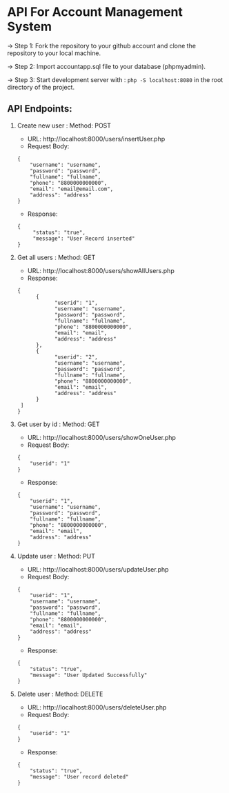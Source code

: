 # API For Account Management System


-> Step 1: Fork the repository to your github account and clone the repository to your local machine.

-> Step 2: Import accountapp.sql file to your database (phpmyadmin).

-> Step 3: Start development server with : `php -S localhost:8080` in the root directory of the project.


## API Endpoints:

1. Create new user : Method: POST
    - URL: http://localhost:8000/users/insertUser.php
    - Request Body: 
    ```
    {
        "username": "username",
        "password": "password",
        "fullname": "fullname",
        "phone": "8800000000000",
        "email": "email@email.com",
        "address": "address"
    }
    ```
    - Response: 
    ```
    {
         "status": "true",
         "message": "User Record inserted"
    }
    ```

2. Get all users : Method: GET
    - URL: http://localhost:8000/users/showAllUsers.php
    - Response: 
    ```
    {
          {
                "userid": "1",
                "username": "username",
                "password": "password",
                "fullname": "fullname",
                "phone": "8800000000000",
                "email": "email",
                "address": "address"
          },
          {
                "userid": "2",
                "username": "username",
                "password": "password",
                "fullname": "fullname",
                "phone": "8800000000000",
                "email": "email",
                "address": "address"
          }
     ]
    }
    ```
   
3. Get user by id : Method: GET
    - URL: http://localhost:8000/users/showOneUser.php
    - Request Body: 
    ```
    {
        "userid": "1"
    }
    ```
    - Response: 
    ```
    {
        "userid": "1",
        "username": "username",
        "password": "password",
        "fullname": "fullname",
        "phone": "8800000000000",
        "email": "email",
        "address": "address"
    }
    ```
   
4. Update user : Method: PUT
    - URL: http://localhost:8000/users/updateUser.php
    - Request Body: 
    ```
    {
        "userid": "1",
        "username": "username",
        "password": "password",
        "fullname": "fullname",
        "phone": "8800000000000",
        "email": "email",
        "address": "address"
    }
    ```
    - Response: 
    ```
    {
        "status": "true",
        "message": "User Updated Successfully"
    }
    ```
   
5. Delete user : Method: DELETE
    - URL: http://localhost:8000/users/deleteUser.php
    - Request Body: 
    ```
    {
        "userid": "1"
    }
    ```
    - Response: 
    ```
    {
        "status": "true",
        "message": "User record deleted"
    }
    ```